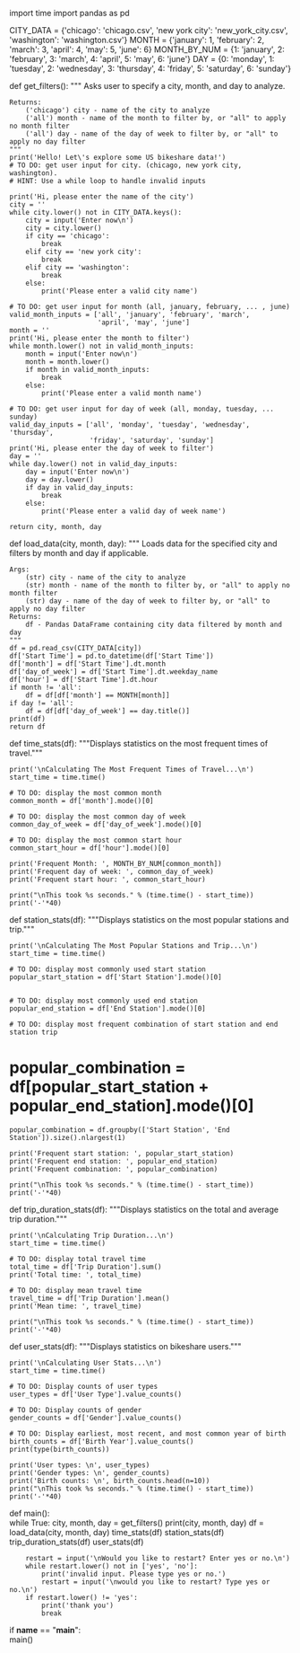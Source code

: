 import time
import pandas as pd


CITY_DATA = {'chicago': 'chicago.csv',
             'new york city': 'new_york_city.csv',
             'washington': 'washington.csv'}
MONTH = {'january': 1, 'february': 2, 'march': 3,
         'april': 4, 'may': 5, 'june': 6}
MONTH_BY_NUM = {1: 'january', 2: 'february', 3: 'march',
                4: 'april', 5: 'may', 6: 'june'}
DAY = {0: 'monday', 1: 'tuesday', 2: 'wednesday',
       3: 'thursday', 4: 'friday', 5: 'saturday',
       6: 'sunday'}

def get_filters():
    """
    Asks user to specify a city, month, and day to analyze.

    Returns:
        ('chicago') city - name of the city to analyze
        ('all') month - name of the month to filter by, or "all" to apply no month filter
        ('all') day - name of the day of week to filter by, or "all" to apply no day filter
    """
    print('Hello! Let\'s explore some US bikeshare data!')
    # TO DO: get user input for city. (chicago, new york city, washington). 
    # HINT: Use a while loop to handle invalid inputs

    print('Hi, please enter the name of the city')
    city = ''
    while city.lower() not in CITY_DATA.keys():
        city = input('Enter now\n')
        city = city.lower()
        if city == 'chicago':
            break
        elif city == 'new york city':
            break
        elif city == 'washington':
            break
        else:
            print('Please enter a valid city name')

    # TO DO: get user input for month (all, january, february, ... , june)
    valid_month_inputs = ['all', 'january', 'february', 'march',
                          'april', 'may', 'june']
    month = ''
    print('Hi, please enter the month to filter')
    while month.lower() not in valid_month_inputs:
        month = input('Enter now\n')
        month = month.lower()
        if month in valid_month_inputs:
            break
        else:
            print('Please enter a valid month name')

    # TO DO: get user input for day of week (all, monday, tuesday, ... sunday)
    valid_day_inputs = ['all', 'monday', 'tuesday', 'wednesday', 'thursday',
                        'friday', 'saturday', 'sunday']
    print('Hi, please enter the day of week to filter')
    day = ''
    while day.lower() not in valid_day_inputs:
        day = input('Enter now\n')
        day = day.lower()
        if day in valid_day_inputs:
            break
        else:
            print('Please enter a valid day of week name')

    return city, month, day




def load_data(city, month, day):
    """
    Loads data for the specified city and filters by month and day if applicable.

    Args:
        (str) city - name of the city to analyze
        (str) month - name of the month to filter by, or "all" to apply no month filter
        (str) day - name of the day of week to filter by, or "all" to apply no day filter
    Returns:
        df - Pandas DataFrame containing city data filtered by month and day
    """
    df = pd.read_csv(CITY_DATA[city])
    df['Start Time'] = pd.to_datetime(df['Start Time'])
    df['month'] = df['Start Time'].dt.month
    df['day_of_week'] = df['Start Time'].dt.weekday_name
    df['hour'] = df['Start Time'].dt.hour
    if month != 'all':
        df = df[df['month'] == MONTH[month]]
    if day != 'all':
        df = df[df['day_of_week'] == day.title()]
    print(df)
    return df


def time_stats(df):
    """Displays statistics on the most frequent times of travel."""

    print('\nCalculating The Most Frequent Times of Travel...\n')
    start_time = time.time()

    # TO DO: display the most common month
    common_month = df['month'].mode()[0]

    # TO DO: display the most common day of week
    common_day_of_week = df['day_of_week'].mode()[0]

    # TO DO: display the most common start hour
    common_start_hour = df['hour'].mode()[0]

    print('Frequent Month: ', MONTH_BY_NUM[common_month])
    print('Frequent day of week: ', common_day_of_week)
    print('Frequent start hour: ', common_start_hour)

    print("\nThis took %s seconds." % (time.time() - start_time))
    print('-'*40)


def station_stats(df):
    """Displays statistics on the most popular stations and trip."""

    print('\nCalculating The Most Popular Stations and Trip...\n')
    start_time = time.time()

    # TO DO: display most commonly used start station
    popular_start_station = df['Start Station'].mode()[0] 


    # TO DO: display most commonly used end station
    popular_end_station = df['End Station'].mode()[0]

    # TO DO: display most frequent combination of start station and end station trip
#   popular_combination = df[popular_start_station +  popular_end_station].mode()[0]

    popular_combination = df.groupby(['Start Station', 'End Station']).size().nlargest(1)

    print('Frequent start station: ', popular_start_station)
    print('Frequent end station: ', popular_end_station)
    print('Frequent combination: ', popular_combination)

    print("\nThis took %s seconds." % (time.time() - start_time))
    print('-'*40)


def trip_duration_stats(df):
    """Displays statistics on the total and average trip duration."""

    print('\nCalculating Trip Duration...\n')
    start_time = time.time()

    # TO DO: display total travel time
    total_time = df['Trip Duration'].sum()
    print('Total time: ', total_time)

    # TO DO: display mean travel time
    travel_time = df['Trip Duration'].mean()
    print('Mean time: ', travel_time)

    print("\nThis took %s seconds." % (time.time() - start_time))
    print('-'*40)


def user_stats(df):
    """Displays statistics on bikeshare users."""

    print('\nCalculating User Stats...\n')
    start_time = time.time()

    # TO DO: Display counts of user types
    user_types = df['User Type'].value_counts()

    # TO DO: Display counts of gender
    gender_counts = df['Gender'].value_counts()

    # TO DO: Display earliest, most recent, and most common year of birth
    birth_counts = df['Birth Year'].value_counts()
    print(type(birth_counts))

    print('User types: \n', user_types)
    print('Gender types: \n', gender_counts)
    print('Birth counts: \n', birth_counts.head(n=10))
    print("\nThis took %s seconds." % (time.time() - start_time))
    print('-'*40)

    
def main():    
    while True:
        city, month, day = get_filters()
        print(city, month, day)
        df = load_data(city, month, day)
        time_stats(df)
        station_stats(df)
        trip_duration_stats(df)
        user_stats(df)

        restart = input('\nWould you like to restart? Enter yes or no.\n')
        while restart.lower() not in ['yes', 'no']:
            print('invalid input. Please type yes or no.')
            restart = input('\nwould you like to restart? Type yes or no.\n')
        if restart.lower() != 'yes':
            print('thank you')
            break
           
if __name__ == "__main__":  
    main()

